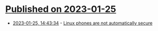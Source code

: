 # [Published on 2023-01-25](index.md)

* [2023-01-25, 14:43:34](https://lobste.rs/s/uofrf3/linux_phones_are_not_automatically) - [Linux phones are not automatically secure](https://tuxphones.com/linux-mobile-devices-are-not-inherently-secure/)
